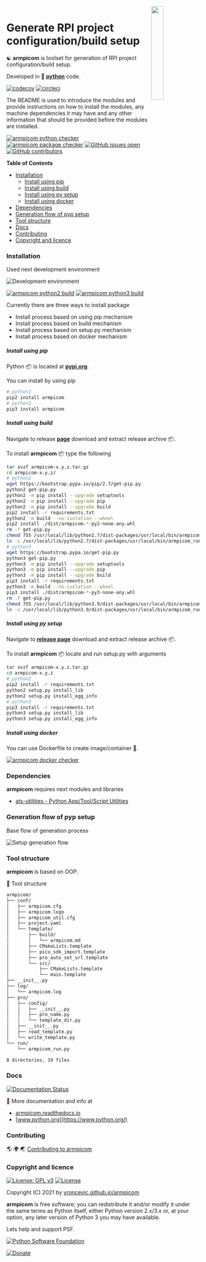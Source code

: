 <img align="right" src="https://raw.githubusercontent.com/vroncevic/armpicom/dev/docs/armpicom_logo.png" width="25%">

# Generate RPI project configuration/build setup

☯️ **armpicom** is toolset for generation of RPI project configuration/build setup.

Developed in 🐍 **[python](https://www.python.org/)** code.

[![codecov](https://codecov.io/gh/vroncevic/armpicom/branch/dev/graph/badge.svg?token=4VZJXM0YBA)](https://codecov.io/gh/vroncevic/armpicom)
[![circleci](https://circleci.com/gh/vroncevic/armpicom/tree/main.svg?style=svg)](https://circleci.com/gh/vroncevic/armpicom/tree/main)

The README is used to introduce the modules and provide instructions on
how to install the modules, any machine dependencies it may have and any
other information that should be provided before the modules are installed.

[![armpicom python checker](https://img.shields.io/github/workflow/status/vroncevic/armpicom/armpicom_python_checker?style=flat&label=armpicom%20python%20checker)](https://github.com/vroncevic/armpicom/actions/workflows/armpicom_python_checker.yml) [![armpicom package checker](https://img.shields.io/github/workflow/status/vroncevic/armpicom/armpicom_package_checker?style=flat&label=armpicom%20package%20checker)](https://github.com/vroncevic/armpicom/actions/workflows/armpicom_package_checker.yml) [![GitHub issues open](https://img.shields.io/github/issues/vroncevic/armpicom.svg)](https://github.com/vroncevic/armpicom/issues) [![GitHub contributors](https://img.shields.io/github/contributors/vroncevic/armpicom.svg)](https://github.com/vroncevic/armpicom/graphs/contributors)

<!-- START doctoc generated TOC please keep comment here to allow auto update -->
<!-- DON'T EDIT THIS SECTION, INSTEAD RE-RUN doctoc TO UPDATE -->
**Table of Contents**

- [Installation](#installation)
    - [Install using pip](#install-using-pip)
    - [Install using build](#install-using-build)
    - [Install using py setup](#install-using-py-setup)
    - [Install using docker](#install-using-docker)
- [Dependencies](#dependencies)
- [Generation flow of pyp setup](#generation-flow-of-pyp-setup)
- [Tool structure](#tool-structure)
- [Docs](#docs)
- [Contributing](#contributing)
- [Copyright and licence](#copyright-and-licence)

<!-- END doctoc generated TOC please keep comment here to allow auto update -->

### Installation

Used next development environment

![Development environment](https://raw.githubusercontent.com/vroncevic/armpicom/dev/docs/debtux.png)

[![armpicom python2 build](https://img.shields.io/github/workflow/status/vroncevic/armpicom/armpicom_python2_build?style=flat&label=armpicom%20python2%20build)](https://github.com/vroncevic/armpicom/actions/workflows/armpicom_python2_build.yml) [![armpicom python3 build](https://img.shields.io/github/workflow/status/vroncevic/armpicom/armpicom_python3_build?style=flat&label=armpicom%20python3%20build)](https://github.com/vroncevic/armpicom/actions/workflows/armpicom_python3_build.yml)

Currently there are three ways to install package
* Install process based on using pip mechanism
* Install process based on build mechanism
* Install process based on setup.py mechanism
* Install process based on docker mechanism

##### Install using pip

Python 📦 is located at **[pypi.org](https://pypi.org/project/armpicom/)**.

You can install by using pip

```bash
# python2
pip2 install armpicom
# python3
pip3 install armpicom
```

##### Install using build

Navigate to release **[page](https://github.com/vroncevic/armpicom/releases/)** download and extract release archive 📦.

To install **armpicom** 📦 type the following

```bash
tar xvzf armpicom-x.y.z.tar.gz
cd armpicom-x.y.z/
# python2
wget https://bootstrap.pypa.io/pip/2.7/get-pip.py
python2 get-pip.py 
python2 -m pip install --upgrade setuptools
python2 -m pip install --upgrade pip
python2 -m pip install --upgrade build
pip2 install -r requirements.txt
python2 -m build --no-isolation --wheel
pip2 install ./dist/armpicom-*-py2-none-any.whl
rm -f get-pip.py
chmod 755 /usr/local/lib/python2.7/dist-packages/usr/local/bin/armpicom_run.py
ln -s /usr/local/lib/python2.7/dist-packages/usr/local/bin/armpicom_run.py /usr/local/bin/armpicom_run.py
# python3
wget https://bootstrap.pypa.io/get-pip.py
python3 get-pip.py 
python3 -m pip install --upgrade setuptools
python3 -m pip install --upgrade pip
python3 -m pip install --upgrade build
pip3 install -r requirements.txt
python3 -m build --no-isolation --wheel
pip3 install ./dist/armpicom-*-py3-none-any.whl
rm -f get-pip.py
chmod 755 /usr/local/lib/python3.9/dist-packages/usr/local/bin/armpicom_run.py
ln -s /usr/local/lib/python3.9/dist-packages/usr/local/bin/armpicom_run.py /usr/local/bin/armpicom_run.py
```

##### Install using py setup

Navigate to **[release page](https://github.com/vroncevic/armpicom/releases)** download and extract release archive 📦.

To install **armpicom** 📦 locate and run setup.py with arguments

```bash
tar xvzf armpicom-x.y.z.tar.gz
cd armpicom-x.y.z
# python2
pip2 install -r requirements.txt
python2 setup.py install_lib
python2 setup.py install_egg_info
# python3
pip3 install -r requirements.txt
python3 setup.py install_lib
python3 setup.py install_egg_info
```

##### Install using docker

You can use Dockerfile to create image/container 🚢.

[![armpicom docker checker](https://img.shields.io/github/workflow/status/vroncevic/armpicom/armpicom_docker_checker?style=flat&label=armpicom%20docker%20checker)](https://github.com/vroncevic/armpicom/actions/workflows/armpicom_docker_checker.yml)

### Dependencies

**armpicom** requires next modules and libraries

* [ats-utilities - Python App/Tool/Script Utilities](https://pypi.org/project/ats-utilities/)

### Generation flow of pyp setup

Base flow of generation process

![Setup generation flow](https://raw.githubusercontent.com/vroncevic/armpicom/dev/docs/python_setup_flow.png)

### Tool structure

**armpicom** is based on OOP.

🧰 Tool structure

```bash
armpicom/
├── conf/
│   ├── armpicom.cfg
│   ├── armpicom.logo
│   ├── armpicom_util.cfg
│   ├── project.yaml
│   └── template/
│       ├── build/
│       │   └── armpicom.md
│       ├── CMakeLists.template
│       ├── pico_sdk_import.template
│       ├── pro_auto_set_url.template
│       └── src/
│           ├── CMakeLists.template
│           └── main.template
├── __init__.py
├── log/
│   └── armpicom.log
├── pro/
│   ├── config/
│   │   ├── __init__.py
│   │   ├── pro_name.py
│   │   └── template_dir.py
│   ├── __init__.py
│   ├── read_template.py
│   └── write_template.py
└── run/
    └── armpicom_run.py

8 directories, 19 files
```

### Docs

[![Documentation Status](https://readthedocs.org/projects/armpicom/badge/?version=latest)](https://armpicom.readthedocs.io/en/latest/?badge=latest)

📗 More documentation and info at

* [armpicom.readthedocs.io](https://armpicom.readthedocs.io/en/latest/)
* [www.python.org](https://www.python.org/)

### Contributing

🌎 🌍 🌏 [Contributing to armpicom](CONTRIBUTING.md)

### Copyright and licence

[![License: GPL v3](https://img.shields.io/badge/License-GPLv3-blue.svg)](https://www.gnu.org/licenses/gpl-3.0) [![License](https://img.shields.io/badge/License-Apache%202.0-blue.svg)](https://opensource.org/licenses/Apache-2.0)

Copyright (C) 2021 by [vroncevic.github.io/armpicom](https://vroncevic.github.io/armpicom)

**armpicom** is free software; you can redistribute it and/or modify
it under the same terms as Python itself, either Python version 2.x/3.x or,
at your option, any later version of Python 3 you may have available.

Lets help and support PSF.

[![Python Software Foundation](https://raw.githubusercontent.com/vroncevic/armpicom/dev/docs/psf-logo-alpha.png)](https://www.python.org/psf/)

[![Donate](https://www.paypalobjects.com/en_US/i/btn/btn_donateCC_LG.gif)](https://psfmember.org/index.php?q=civicrm/contribute/transact&reset=1&id=2)
